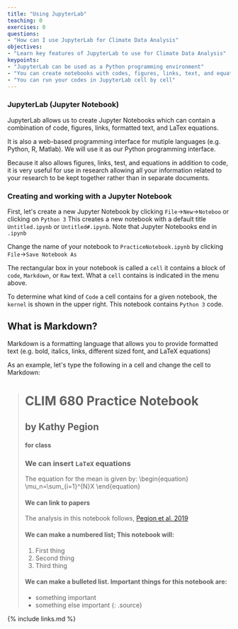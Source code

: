 ```yaml
---
title: "Using JupyterLab"
teaching: 0
exercises: 0
questions:
- "How can I use JupyterLab for Climate Data Analysis"
objectives:
- "Learn key features of JupyterLab to use for Climate Data Analysis"
keypoints:
- "JupyterLab can be used as a Python programming environment"
- "You can create notebooks with codes, figures, links, text, and equations"
- "You can run your codes in JupyterLab cell by cell"
---
```


### JupyterLab (Jupyter Notebook)

JupyterLab allows us to create Jupyter Notebooks which can contain a combination of code, figures, links, formatted text, and LaTex equations.   

It is also a web-based programming interface for mutiple languages (e.g. Python, R, Matlab).  We will use it as our Python programming interface.

Because it also allows figures, links, test, and equations in addition to code, it is very useful for use in research allowing all your information related to your research to be kept together rather than in separate documents. 

### Creating and working with a Jupyter Notebook

First, let's create a new Jupyter Notebook by clicking `File`->`New`->`Noteboo` or clicking on `Python 3`
This creates a new notebook with a default title `Untitled.ipynb` or `Untitled#.ipynb`. Note that Jupyter Notebooks end in `.ipynb`

Change the name of your notebook to `PracticeNotebook.ipynb` by clicking `File`->`Save Notebook As`  

The rectangular box in your notebook is called a `cell` it contains a block of `code`, `Markdown`, or `Raw` text.  What a `cell` contains is indicated in the menu above. 

To determine what kind of `Code` a cell contains for a given notebook, the `kernel` is shown in the upper right.  This notebook contains `Python 3` code.

## What is Markdown?

Markdown is a formatting language that allows you to provide formatted text (e.g. bold, italics, links, different sized font, and LaTeX equations)

As an example, let's type the following in a cell and change the cell to Markdown:
> # CLIM 680 Practice Notebook
> ## by Kathy Pegion
> #### for class
>
> ### We can insert `LaTeX` equations
> The equation for the mean is given by: 
> \begin{equation} \mu_n=\sum_{i=1}^{N}X \end{equation}
> 
> #### We can link to papers
> The analysis in this notebook follows, [Pegion et al. 2019](https://doi.org/10.1175/BAMS-D-18-0270.1)
> 
> #### We can make a numbered list; This notebook will:
> 1. First thing
> 2. Second thing
> 3. Third thing
> 
> #### We can make a bulleted list. Important things for this notebook are:
> * something important
> * something else important
{: .source}

{% include links.md %}

